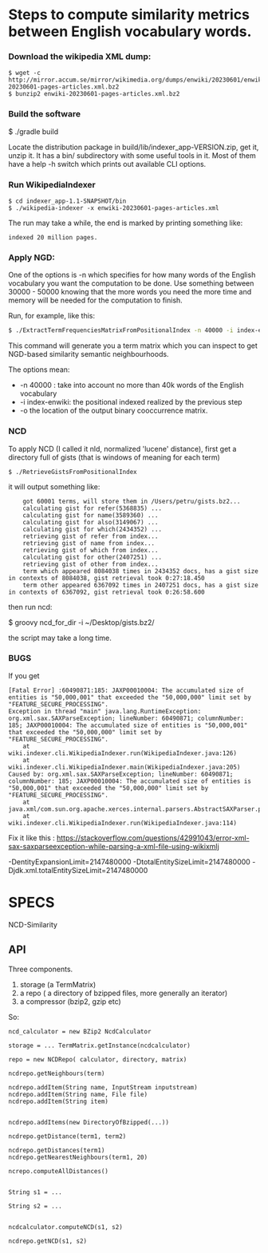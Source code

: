 # Steps to compute similarity metrics between English vocabulary words.

### Download the wikipedia XML dump:

```
$ wget -c http://mirror.accum.se/mirror/wikimedia.org/dumps/enwiki/20230601/enwiki-20230601-pages-articles.xml.bz2
$ bunzip2 enwiki-20230601-pages-articles.xml.bz2
```

### Build the software  

$ ./gradle build  

Locate the distribution package in build/lib/indexer_app-VERSION.zip, get it, unzip it. It has a bin/ 
subdirectory with some useful tools in it. Most of them have a help -h switch which prints out available CLI
options.

### Run WikipediaIndexer

```
$ cd indexer_app-1.1-SNAPSHOT/bin
$ ./wikipedia-indexer -x enwiki-20230601-pages-articles.xml
```

The run may take a while, the end is marked by printing something like: 

```indexed 20 million pages.```

### Apply NGD:

One of the options is -n which specifies for how many words of the English vocabulary
you want the computation to be done. Use something between 30000 - 50000 knowing that the more
words you need the more time and memory will be needed for the computation to finish.

Run, for example, like this:

```bash
$ ./ExtractTermFrequenciesMatrixFromPositionalIndex -n 40000 -i index-enwiki -o ngd-40k 
``` 
This command will generate you a term matrix which you can inspect to get NGD-based similarity
semantic neighbourhoods.

The options mean:

* -n 40000 : take into account no more than 40k words of the English vocabulary
* -i index-enwiki: the positional indexed realized by the previous step
* -o the location of the output binary cooccurrence matrix.

### NCD

To apply NCD (I called it nld, normalized 'lucene' distance), first get a directory full of gists
(that is windows of meaning for each term)

```
$ ./RetrieveGistsFromPositionalIndex
```

it will output something like:

```
    got 60001 terms, will store them in /Users/petru/gists.bz2...
    calculating gist for refer(5368835) ...
    calculating gist for name(3589360) ...
    calculating gist for also(3149067) ...
    calculating gist for which(2434352) ...
    retrieving gist of refer from index...
    retrieving gist of name from index...
    retrieving gist of which from index...
    calculating gist for other(2407251) ...
    retrieving gist of other from index...
    term which appeared 8084038 times in 2434352 docs, has a gist size in contexts of 8084038, gist retrieval took 0:27:18.450
    term other appeared 6367092 times in 2407251 docs, has a gist size in contexts of 6367092, gist retrieval took 0:26:58.600
```

then run ncd:

$ groovy ncd_for_dir -i ~/Desktop/gists.bz2/

the script may take a long time.

### BUGS
If you get 

```
[Fatal Error] :60490871:185: JAXP00010004: The accumulated size of entities is "50,000,001" that exceeded the "50,000,000" limit set by "FEATURE_SECURE_PROCESSING".
Exception in thread "main" java.lang.RuntimeException: org.xml.sax.SAXParseException; lineNumber: 60490871; columnNumber: 185; JAXP00010004: The accumulated size of entities is "50,000,001" that exceeded the "50,000,000" limit set by "FEATURE_SECURE_PROCESSING".
	at wiki.indexer.cli.WikipediaIndexer.run(WikipediaIndexer.java:126)
	at wiki.indexer.cli.WikipediaIndexer.main(WikipediaIndexer.java:205)
Caused by: org.xml.sax.SAXParseException; lineNumber: 60490871; columnNumber: 185; JAXP00010004: The accumulated size of entities is "50,000,001" that exceeded the "50,000,000" limit set by "FEATURE_SECURE_PROCESSING".
	at java.xml/com.sun.org.apache.xerces.internal.parsers.AbstractSAXParser.parse(AbstractSAXParser.java:1243)
	at wiki.indexer.cli.WikipediaIndexer.run(WikipediaIndexer.java:114)
```
Fix it like this :
https://stackoverflow.com/questions/42991043/error-xml-sax-saxparseexception-while-parsing-a-xml-file-using-wikixmlj

-DentityExpansionLimit=2147480000 -DtotalEntitySizeLimit=2147480000 -Djdk.xml.totalEntitySizeLimit=2147480000


# SPECS

NCD-Similarity

## API

Three components.

1. storage (a TermMatrix)
2. a repo ( a directory of bzipped files, more generally an iterator)
3. a compressor (bzip2, gzip etc)


So:
```
ncd_calculator = new BZip2 NcdCalculator

storage = ... TermMatrix.getInstance(ncdcalculator)

repo = new NCDRepo( calculator, directory, matrix)

ncdrepo.getNeighbours(term)

ncdrepo.addItem(String name, InputStream inputstream)
ncdrepo.addItem(String name, File file)
ncdrepo.addItem(String item)


ncdrepo.addItems(new DirectoryOfBzipped(...))

ncdrepo.getDistance(term1, term2)

ncdrepo.getDistances(term1)
ncdrepo.getNearestNeighbours(term1, 20)

ncrepo.computeAllDistances()


String s1 = ...

String s2 = ...


ncdcalculator.computeNCD(s1, s2)

ncdrepo.getNCD(s1, s2)
```